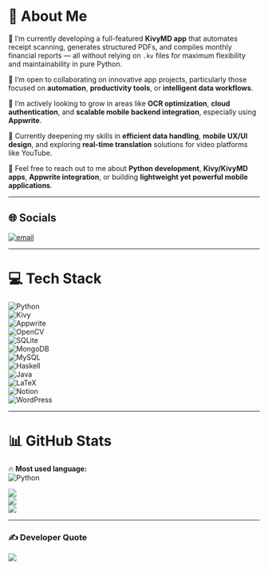 # 💫 About Me

🎯 I’m currently developing a full-featured **KivyMD app** that automates receipt scanning, generates structured PDFs, and compiles monthly financial reports — all without relying on `.kv` files for maximum flexibility and maintainability in pure Python.  

👥 I’m open to collaborating on innovative app projects, particularly those focused on **automation**, **productivity tools**, or **intelligent data workflows**.  

🤝 I’m actively looking to grow in areas like **OCR optimization**, **cloud authentication**, and **scalable mobile backend integration**, especially using **Appwrite**.  

🌱 Currently deepening my skills in **efficient data handling**, **mobile UX/UI design**, and exploring **real-time translation** solutions for video platforms like YouTube.  

💬 Feel free to reach out to me about **Python development**, **Kivy/KivyMD apps**, **Appwrite integration**, or building **lightweight yet powerful mobile applications**.

---

## 🌐 Socials

[![email](https://img.shields.io/badge/Email-D14836?logo=gmail&logoColor=white)](mailto:habib_mubarak@hotmail.com)

---

# 💻 Tech Stack

![Python](https://img.shields.io/badge/python-3670A0?style=for-the-badge&logo=python&logoColor=ffdd54)  
![Kivy](https://img.shields.io/badge/kivy-FF6600?style=for-the-badge&logo=python&logoColor=white)  
![Appwrite](https://img.shields.io/badge/appwrite-F02E65?style=for-the-badge&logo=appwrite&logoColor=white)  
![OpenCV](https://img.shields.io/badge/opencv-%23white.svg?style=for-the-badge&logo=opencv&logoColor=white)  
![SQLite](https://img.shields.io/badge/sqlite-%2307405e.svg?style=for-the-badge&logo=sqlite&logoColor=white)  
![MongoDB](https://img.shields.io/badge/MongoDB-%234ea94b.svg?style=for-the-badge&logo=mongodb&logoColor=white)  
![MySQL](https://img.shields.io/badge/mysql-4479A1.svg?style=for-the-badge&logo=mysql&logoColor=white)  
![Haskell](https://img.shields.io/badge/Haskell-5e5086?style=for-the-badge&logo=haskell&logoColor=white)  
![Java](https://img.shields.io/badge/java-%23ED8B00.svg?style=for-the-badge&logo=openjdk&logoColor=white)  
![LaTeX](https://img.shields.io/badge/latex-%23008080.svg?style=for-the-badge&logo=latex&logoColor=white)  
![Notion](https://img.shields.io/badge/Notion-%23000000.svg?style=for-the-badge&logo=notion&logoColor=white)  
![WordPress](https://img.shields.io/badge/WordPress-%23117AC9.svg?style=for-the-badge&logo=WordPress&logoColor=white)

---

# 📊 GitHub Stats

🔥 **Most used language:**  
![Python](https://img.shields.io/badge/python-3670A0?style=for-the-badge&logo=python&logoColor=ffdd54)

![](https://github-readme-stats.vercel.app/api?username=HabibMubarak&theme=dark&hide_border=false&include_all_commits=false&count_private=false)  
![](https://nirzak-streak-stats.vercel.app/?user=HabibMubarak&theme=dark&hide_border=false)  
![](https://github-readme-stats.vercel.app/api/top-langs/?username=HabibMubarak&theme=dark&hide_border=false&include_all_commits=false&count_private=false&layout=compact)


---

### ✍️ Developer Quote

![](https://quotes-github-readme.vercel.app/api?type=horizontal&theme=tokyonight)

<!-- Proudly created with GPRM ( https://gprm.itsvg.in ) -->
